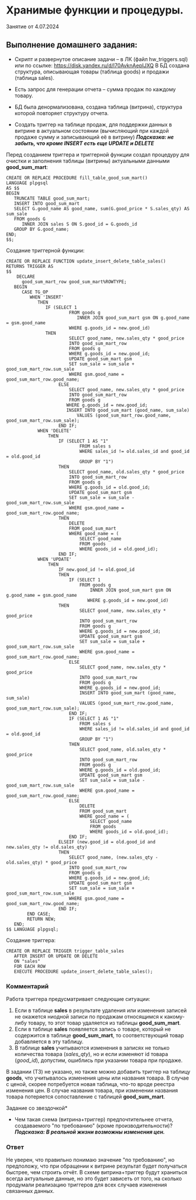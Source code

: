 # Хранимые функции и процедуры.

Занятие от 4.07.2024

## Выполнение домашнего задания:

 - Скрипт и развернутое описание задачи – в ЛК (файл hw_triggers.sql) или по ссылке: https://disk.yandex.ru/d/l70AvknAepIJXQ
    В БД создана структура, описывающая товары (таблица goods) и продажи (таблица sales).

 - Есть запрос для генерации отчета – сумма продаж по каждому товару.

 - БД была денормализована, создана таблица (витрина), структура которой повторяет структуру отчета.

 - Создать триггер на таблице продаж, для поддержки данных в витрине в актуальном состоянии (вычисляющий при каждой продаже сумму и записывающий её в витрину) ***Подсказка: не забыть, что кроме INSERT есть еще UPDATE и DELETE***

Перед созданием триггера и триггерной функции создал процедуру для очистки и заполнения таблицы (витрины) актуальными данными **good_sum_mart**:
```
CREATE OR REPLACE PROCEDURE fill_table_good_sum_mart()
LANGUAGE plpgsql
AS $$
BEGIN
   TRUNCATE TABLE good_sum_mart;
   INSERT INTO good_sum_mart 
   SELECT G.good_name AS good_name, sum(G.good_price * S.sales_qty) AS sum_sale
   FROM goods G
      INNER JOIN sales S ON S.good_id = G.goods_id
   GROUP BY G.good_name;
END;
$$;
```

Создание триггерной функции:
```
CREATE OR REPLACE FUNCTION update_insert_delete_table_sales() 
RETURNS TRIGGER AS 
$$
	DECLARE
      good_sum_mart_row good_sum_mart%ROWTYPE;
   BEGIN
      CASE TG_OP
         WHEN 'INSERT'
            THEN 
               IF (SELECT 1 
						FROM goods g 
						   INNER JOIN good_sum_mart gsm ON g.good_name = gsm.good_name 
						WHERE g.goods_id = new.good_id) 
               THEN 
						SELECT good_name, new.sales_qty * good_price
						INTO good_sum_mart_row
						FROM goods g
						WHERE g.goods_id = new.good_id;
						UPDATE good_sum_mart gsm
						SET sum_sale = sum_sale + good_sum_mart_row.sum_sale
						WHERE gsm.good_name = good_sum_mart_row.good_name;
					ELSE 
						SELECT good_name, new.sales_qty * good_price
						INTO good_sum_mart_row
						FROM goods g
					   WHERE g.goods_id = new.good_id;
					   INSERT INTO good_sum_mart (good_name, sum_sale)
						   VALUES (good_sum_mart_row.good_name, good_sum_mart_row.sum_sale);
					END IF;
			WHEN 'DELETE'
				THEN 
					IF (SELECT 1 AS "1"
							FROM sales s
							WHERE sales_id != old.sales_id and good_id = old.good_id
							GROUP BY "1") 
					THEN 
						SELECT good_name, old.sales_qty * good_price
						INTO good_sum_mart_row
						FROM goods g
						WHERE g.goods_id = old.good_id;
						UPDATE good_sum_mart gsm
						SET sum_sale = sum_sale - good_sum_mart_row.sum_sale
						WHERE gsm.good_name = good_sum_mart_row.good_name;
					THEN
						DELETE 
						FROM good_sum_mart
						WHERE good_name = (
							SELECT good_name
							FROM goods
							WHERE goods_id = old.good_id);
					END IF;								
			WHEN 'UPDATE'
				THEN 
					IF new.good_id != old.good_id
					THEN
						IF (SELECT 1 
							FROM goods g 
								INNER JOIN good_sum_mart gsm ON g.good_name = gsm.good_name 
							   WHERE g.goods_id = new.good_id) 
                	THEN 
							SELECT good_name, new.sales_qty * good_price
							INTO good_sum_mart_row
							FROM goods g
							WHERE g.goods_id = new.good_id;
							UPDATE good_sum_mart gsm
							SET sum_sale = sum_sale + good_sum_mart_row.sum_sale
							WHERE gsm.good_name = good_sum_mart_row.good_name;
						ELSE 
							SELECT good_name, new.sales_qty * good_price
							INTO good_sum_mart_row
							FROM goods g
							WHERE g.goods_id = new.good_id;
							INSERT INTO good_sum_mart (good_name, sum_sale)
							VALUES (good_sum_mart_row.good_name, good_sum_mart_row.sum_sale);
						END IF;
					  	IF (SELECT 1 AS "1"
							FROM sales s
							WHERE sales_id != old.sales_id and good_id = old.good_id
							GROUP BY "1") 
						THEN 
							SELECT good_name, old.sales_qty * good_price
							INTO good_sum_mart_row
							FROM goods g
							WHERE g.goods_id = old.good_id;
							UPDATE good_sum_mart gsm
							SET sum_sale = sum_sale - good_sum_mart_row.sum_sale
							WHERE gsm.good_name = good_sum_mart_row.good_name;
						ELSE
							DELETE 
							FROM good_sum_mart
							WHERE good_name = (
								SELECT good_name
								FROM goods
								WHERE goods_id = old.good_id);
						END IF;	
					ELSEIF (new.good_id = old.good_id and new.sales_qty != old.sales_qty)
					THEN 
						SELECT good_name, (new.sales_qty - old.sales_qty) * good_price
						INTO good_sum_mart_row
						FROM goods g
						WHERE g.goods_id = new.good_id;
						UPDATE good_sum_mart gsm
						SET sum_sale = sum_sale + good_sum_mart_row.sum_sale
						WHERE gsm.good_name = good_sum_mart_row.good_name;	
					END IF;
		END CASE;
		RETURN NEW;
   END;
$$ LANGUAGE plpgsql;
```
Создание триггера:
```
CREATE OR REPLACE TRIGGER trigger_table_sales
   AFTER INSERT OR UPDATE OR DELETE 
   ON "sales"
   FOR EACH ROW
   EXECUTE PROCEDURE update_insert_delete_table_sales();
```
### Комментарий
Работа триггера предусматривает следующие ситуации:
 1. Если в таблице **sales** в результате удаления или изменения записей не окажется ниодной записи по продажам относящимся к какому-либу товару, то этот товар удаляется из таблицы **good_sum_mart**.
 2. Если в таблице **sales** появляется запись о товаре, который не содержится в таблице **good_sum_mart**, то соответствующий товар добавляется в эту таблицу.
 3. В таблице **sales** учитываются изменения в записях не только количества товара (*sales_qty*), но и если изменяют id товара (*good_id*), допустим, ошиблись при указании товара при продаже.

В задании (ТЗ) не указано, но также можно добавить триггер на таблицу **goods**, что учитывалось изменения цены или названия товара. В случае с ценой, скорее потребуется новая таблица, что-то вроде реестра изменения цен. В случае названия товара, при изменении названия товара потеряется сопоставление с таблицей **good_sum_mart**.

Задание со звездочкой*
 - Чем такая схема (витрина+триггер) предпочтительнее отчета, создаваемого "по требованию" (кроме производительности)? ***Подсказка: В реальной жизни возможны изменения цен.***

### Ответ
Не уверен, что правильно понимаю значение "по требованию", но предположу, что при обращении к витрине результат будет получаться быстрее, чем строить отчёт. В схеме витрина+триггер будут храниться всегда актуальные данные, но это будет зависеть от того, на сколько продумали реализацию триггеров для всех случаев изменения связанных данных.